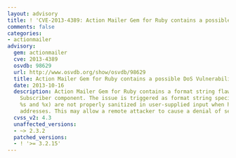 ```yaml
---
layout: advisory
title: ! 'CVE-2013-4389: Action Mailer Gem for Ruby contains a possible DoS Vulnerability'
comments: false
categories:
- actionmailer
advisory:
  gem: actionmailer
  cve: 2013-4389
  osvdb: 98629
  url: http://www.osvdb.org/show/osvdb/98629
  title: Action Mailer Gem for Ruby contains a possible DoS Vulnerability
  date: 2013-10-16
  description: Action Mailer Gem for Ruby contains a format string flaw in the Log
    Subscriber component. The issue is triggered as format string specifiers (e.g.
    %s and %x) are not properly sanitized in user-supplied input when handling email
    addresses. This may allow a remote attacker to cause a denial of service
  cvss_v2: 4.3
  unaffected_versions:
  - ~> 2.3.2
  patched_versions:
  - ! '>= 3.2.15'
---
```

